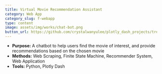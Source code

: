 ```yaml
---
title: Virtual Movie Recommendation Assistant
category: Web App
category_slug: f-webapp
type: content
image: assets/img/works/chat-bot.png
button_url: https://github.com/crystalwanyulee/plotly_dash_projects/tree/main/project%203
---
```


* **Purpose:** A chatbot to help users find the movie of interest, and provide recommendations based on the chosen movie
* **Methods:** Web Scraping, Finite State Machine, Recommender System, Web Application
* **Tools:** Python, Plotly Dash
